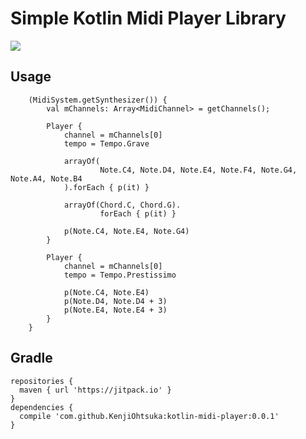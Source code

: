 # Simple Kotlin Midi Player Library

[![](https://jitpack.io/v/KenjiOhtsuka/kotlin-midi-player.svg)](https://jitpack.io/#KenjiOhtsuka/kotlin-midi-player)

## Usage

```
    (MidiSystem.getSynthesizer()) {
        val mChannels: Array<MidiChannel> = getChannels();

        Player {
            channel = mChannels[0]
            tempo = Tempo.Grave

            arrayOf(
                    Note.C4, Note.D4, Note.E4, Note.F4, Note.G4, Note.A4, Note.B4
            ).forEach { p(it) }

            arrayOf(Chord.C, Chord.G).
                    forEach { p(it) }

            p(Note.C4, Note.E4, Note.G4)
        }

        Player {
            channel = mChannels[0]
            tempo = Tempo.Prestissimo

            p(Note.C4, Note.E4)
            p(Note.D4, Note.D4 + 3)
            p(Note.E4, Note.E4 + 3)
        }
    }
```

## Gradle

```
repositories {
  maven { url 'https://jitpack.io' }
}
dependencies {
  compile 'com.github.KenjiOhtsuka:kotlin-midi-player:0.0.1'
}
```
